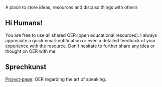 A place to store ideas, resources and discuss things with others

## Hi Humans!
You are free to use all shared OER (open educational resources). I always appreciate a quick email-notification or even a detailed feedback of your experience with the resource. 
Don't hesitate to further share any idea or thought on OER with me. 

## Sprechkunst
[Project-page](https://wissualisierung.github.io/sprechkunst/): OER regarding the art of speaking. 
